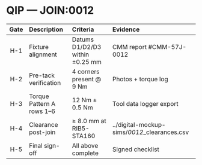 # QIP — JOIN:0012

| Gate | Description                              | Criteria                               | Evidence                                   |
|:----:|:-----------------------------------------|:----------------------------------------|:-------------------------------------------|
| H-1  | Fixture alignment                        | Datums D1/D2/D3 within ±0.25 mm         | CMM report #CMM-57J-0012                   |
| H-2  | Pre-tack verification                    | 4 corners present @ 9 Nm                | Photos + torque log                        |
| H-3  | Torque Pattern A rows 1–6                | 12 Nm ± 0.5 Nm                          | Tool data logger export                    |
| H-4  | Clearance post-join                      | ≥ 8.0 mm at RIB5-STA160                 | ../digital-mockup-sims/*0012*_clearances.csv |
| H-5  | Final sign-off                           | All above complete                      | Signed checklist                           |
